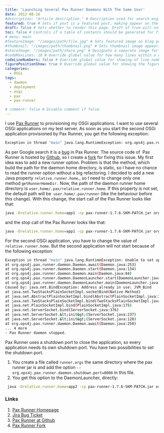 ```yaml
---
title: 'Launching Several Pax Runner Daemons With The Same User'
date: 2012-08-16
#description: "Article description." # Description used for search engine.
featured: true # Sets if post is a featured post, making appear on the home page side bar.
draft: false # Sets whether to render this page. Draft of true will not be rendered.
toc: false # Controls if a table of contents should be generated for first-level links automatically.
# menu: main
#featureImage: "/images/path/file.jpg" # Sets featured image on blog post.
#thumbnail: "/images/path/thumbnail.png" # Sets thumbnail image appearing inside card on homepage.
#shareImage: "/images/path/share.png" # Designate a separate image for social media sharing.
#codeMaxLines: 10 # Override global value for how many lines within a code block before auto-collapsing.
codeLineNumbers: false # Override global value for showing of line numbers within code block.
figurePositionShow: true # Override global value for showing the figure label.
categories:
  - OSGi
tags:
  - daemon
  - deployment
  - osgi
  - pax
  - pax-runner

# comment: false # Disable comment if false.
---
```


I use [Pax Runner](http://team.ops4j.org/wiki/display/paxrunner/Pax+Runner "Homepage PAX Runner") to provisioning my OSGi applications. I want to use several OSGi applications on my test server. As soon as you start the second OSGi application provisioned by Pax Runner, you get the following exception:

```bash
Exception in thread "main" java.lang.RuntimeException: org.ops4j.pax.runner.daemon.lock exists. Please make sure that the Pax Runner daemon is not already running.
```
As per Google search it is a [bug](http://team.ops4j.org/browse/PAXRUNNER-416) in Pax Runner. The source code of  Pax Runner is hosted by [Github](https://github.com/ops4j/org.ops4j.pax.runner.git), so I create a [fork](https://github.com/rhenus-fl/org.ops4j.pax.runner) for fixing this issue. My first idea was to add a new runner option. Problem is that the method, which build the path for the daemon home directory, is static, so I have no chance to read the runner option without a big refactoring. I decided to add a new Java property `relative.runner.home`., so I need to change only one method `getRunnerHomeDir.` Now, the path of the daemon runner home directory is `user.home/.pax/relative.runner.home`. If this property is not set, the default path will be  `user.home/.pax/runner` (like the behaviour before this change). With this change, the start call of the Pax Runner looks like that:

```bash
java -Drelative.runner.home=app1 -cp pax-runner-1.7.6-SKM-PATCH.jar org.ops4j.pax.runner.daemon.DaemonLauncher --start
```
and the stop call of the Pax Runner looks like that:

```bash
java -Drelative.runner.home=app1 -cp pax-runner-1.7.6-SKM-PATCH.jar org.ops4j.pax.runner.daemon.DaemonLauncher --stop
```

For the second OSGi application, you have to change the value of `relative.runner.home`. But the second application will not start because of the following exception:

```bash
Exception in thread "main" java.lang.RuntimeException: Unable to set up shutdown port [8008].
at org.ops4j.pax.runner.daemon.Daemon.await(Daemon.java:253)
at org.ops4j.pax.runner.daemon.Daemon.start(Daemon.java:134)
at org.ops4j.pax.runner.daemon.Daemon.main(Daemon.java:84)
at org.ops4j.pax.runner.daemon.DaemonLauncher.start(DaemonLauncher.java:91)
at org.ops4j.pax.runner.daemon.DaemonLauncher.main(DaemonLauncher.java:69)
Caused by: java.net.BindException: Address already in use: JVM_Bind
at java.net.TwoStacksPlainSocketImpl.socketBind(Native Method)
at java.net.AbstractPlainSocketImpl.bind(AbstractPlainSocketImpl.java:376)
at java.net.TwoStacksPlainSocketImpl.bind(TwoStacksPlainSocketImpl.java:101)
at java.net.PlainSocketImpl.bind(PlainSocketImpl.java:175)
at java.net.ServerSocket.bind(ServerSocket.java:376)
at java.net.ServerSocket.&lt;init&gt;(ServerSocket.java:237)
at java.net.ServerSocket.&lt;init&gt;(ServerSocket.java:128)
at org.ops4j.pax.runner.daemon.Daemon.await(Daemon.java:250)
... 4 more
- Pax Runner daemon stopped.
```

Pax Runner uses a shutdown port to close the application, so every application needs its own shutdown port. You have two possibilities to set the shutdown port.

1.  You create a file called `runner.args` the same directory where the pax runner jar is and add the option `--org.ops4j.pax.runner.daemon.shutdown.port=8008` in this file.
2.  You get this option to the DaemonLauncher, directly:

```bash
 java -Drelative.runner.home=app2 -cp pax-runner-1.7.6-SKM-PATCH.jar org.ops4j.pax.runner.daemon.DaemonLauncher --start --org.ops4j.pax.runner.daemon.shutdown.port=8008
```

### Links

1.  [Pax Runner Homepage](http://team.ops4j.org/wiki/display/paxrunner/Pax+Runner)
2.  [Jira Bug Ticket](http://team.ops4j.org/browse/PAXRUNNER-416)
3.  [Pax Runner at Github](https://github.com/ops4j/org.ops4j.pax.runner.git)
4.  [Pax Runner Fork](https://github.com/rhenus-fl/org.ops4j.pax.runner)
